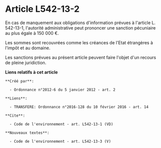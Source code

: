 # Article L542-13-2

En cas de manquement aux obligations d'information prévues à l'article L. 542-13-1, l'autorité administrative peut prononcer
une sanction pécuniaire au plus égale à 150 000 €. 

Les sommes sont recouvrées comme les créances de l'Etat étrangères à l'impôt et au domaine. 

Les sanctions prévues au présent article peuvent faire l'objet d'un recours de pleine juridiction.

**Liens relatifs à cet article**

	**Créé par**:

	  - Ordonnance n°2012-6 du 5 janvier 2012 - art. 2

	**Liens**:

	  - TRANSFERE: Ordonnance n°2016-128 du 10 février 2016 - art. 14

	**Cite**:

	  - Code de l'environnement - art. L542-13-1 (VD)

	**Nouveaux textes**:

	  - Code de l'environnement - art. L542-13-3 (V)
